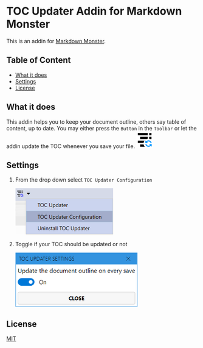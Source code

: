 # TOC Updater Addin for Markdown Monster
This is an addin for [Markdown Monster](https://markdownmonster.west-wind.com). 

## Table of Content

<!-- Start Document Outline -->

* [What it does](#what-it-does)
* [Settings](#settings)
* [License](#license)

<!-- End Document Outline -->

## What it does
This addin helps you to keep your document outline, others say table of content, up to date. You may either press the `Button` in the `Toolbar` or let the addin update the TOC whenever you save your file. 
![](Button.svg)

## Settings
1. From the drop down select `TOC Updater Configuration`

    ![](Settings_01.png)

2. Toggle if your TOC should be updated or not

    ![](Settings_02.png)
    
## License
[MIT](License.md)